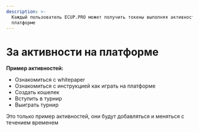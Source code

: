 ```yaml
---
description: >-
  Каждый пользователь ECUP.PRO может получить токены выполняя активности на
  платформе
---
```


# За активности на платформе

**Пример активностей:**

* Ознакомиться с whitepaper
* Ознакомиться с инструкцией как играть на платформе
* Создать кошелек
* Вступить в турнир
* Выиграть турнир



Это только пример активностей, они будут добавляться и меняться с течением временем
